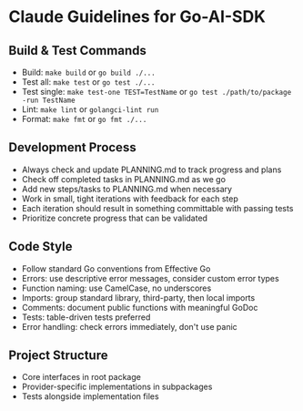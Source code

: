 # Claude Guidelines for Go-AI-SDK

## Build & Test Commands
- Build: `make build` or `go build ./...`
- Test all: `make test` or `go test ./...`
- Test single: `make test-one TEST=TestName` or `go test ./path/to/package -run TestName`
- Lint: `make lint` or `golangci-lint run`
- Format: `make fmt` or `go fmt ./...`

## Development Process
- Always check and update PLANNING.md to track progress and plans
- Check off completed tasks in PLANNING.md as we go
- Add new steps/tasks to PLANNING.md when necessary
- Work in small, tight iterations with feedback for each step
- Each iteration should result in something committable with passing tests
- Prioritize concrete progress that can be validated

## Code Style
- Follow standard Go conventions from Effective Go
- Errors: use descriptive error messages, consider custom error types
- Function naming: use CamelCase, no underscores
- Imports: group standard library, third-party, then local imports
- Comments: document public functions with meaningful GoDoc
- Tests: table-driven tests preferred
- Error handling: check errors immediately, don't use panic

## Project Structure
- Core interfaces in root package
- Provider-specific implementations in subpackages
- Tests alongside implementation files